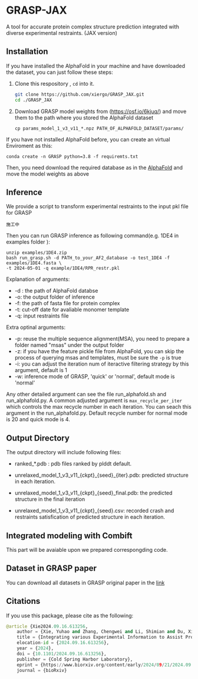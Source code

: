 # GRASP-JAX

A tool for accurate protein complex structure prediction integrated with diverse experimental restraints. (JAX version)

## Installation

If you have installed the AlphaFold in your machine and have downloaded the dataset, you can just follow these steps:

1. Clone this respository , `cd` into it.

   ```bash
   git clone https://github.com/xiergo/GRASP_JAX.git
   cd ./GRASP_JAX
   ```

1. Download GRASP model weights from (https://osf.io/6kjuq/) and move them to the path where you stored the AlphaFold dataset

    ```
    cp params_model_1_v3_v11_*.npz PATH_OF_ALPHAFOLD_DATASET/params/
    ```
If you have not installed AlphaFold before, you can create an virtual Enviroment as this:

   ```
   conda create -n GRASP python=3.8 -f requiremts.txt
   ```

Then, you need download the required database as in the [AlphaFold](https://github.com/google-deepmind/alphafold) and move the model weights as above

## Inference

We provide a script to transform experimental restraints to the input pkl file for GRASP

   ```
   施工中
   ```

Then you can run GRASP inference as following command(e.g. 1DE4 in examples folder ):

   ```
   unzip examples/1DE4.zip  
   bash run_grasp.sh -d PATH_to_your_AF2_database -o test_1DE4 -f examples/1DE4.fasta \
   -t 2024-05-01 -q example/1DE4/RPR_restr.pkl
   ```
Explanation of arguments:

   * -d : the path of AlphaFold databse
   * -o: the output folder of inference
   * -f: the path of fasta file for protein complex
   * -t: cut-off date for avaliable monomer template
   * -q: input restraints file

Extra optinal arguments:

   * -p: reuse the multiple sequence alignment(MSA), you need to prepare a folder named "msas" under the output folder
   * -z: if you have the feature pickle file from AlphaFold, you can skip the process of querying msas and templates, must be sure the `-p` is true
   * -i: you can adjust the iteration num of iteractive filtering strategy by this argument, default is 1
   * -w: inference mode of GRASP, 'quick' or 'normal', default mode is 'normal' 

Any other detailed argument can see the file run_alphafold.sh and run_alphafold.py. A common adjusted argument is `max_recycle_per_iter` which
controls the max recycle number in each iteration. You can seach this argument in the run_alphafold.py. Default recycle number for normal mode 
is 20 and quick mode is 4.

## Output Directory

   The output directory will include following files:

   * ranked_*.pdb : pdb files ranked by plddt default.
   
   * unrelaxed_model_1_v3_v11_{ckpt}\_{seed}_{iter}.pdb: predicted structure in each iteration.

   * unrelaxed_model_1_v3_v11_{ckpt}\_{seed}_final.pdb: the predicted structure in the final iteration
     
   * unrelaxed_model_1_v3_v11_{ckpt}\_{seed}.csv: recorded crash and restraints satisfication of predicted structure in each iteration.

## Integrated modeling with Combift

   This part will be avaiable upon we prepared correspongding code.

## Dataset in GRASP paper

  You can download all datasets in GRASP original paper in the [link](https://osf.io/6kjuq/)







































## Citations
If you use this package, please cite as the following:
```python
@article {Xie2024.09.16.613256,
	author = {Xie, Yuhao and Zhang, Chengwei and Li, Shimian and Du, Xinyu and Wang, Min and Hu, Yingtong and Liu, Sirui and Gao, Yi Qin},
	title = {Integrating various Experimental Information to Assist Protein Complex Structure Prediction by GRASP},
	elocation-id = {2024.09.16.613256},
	year = {2024},
	doi = {10.1101/2024.09.16.613256},
	publisher = {Cold Spring Harbor Laboratory},
	eprint = {https://www.biorxiv.org/content/early/2024/09/21/2024.09.16.613256.full.pdf},
	journal = {bioRxiv}


